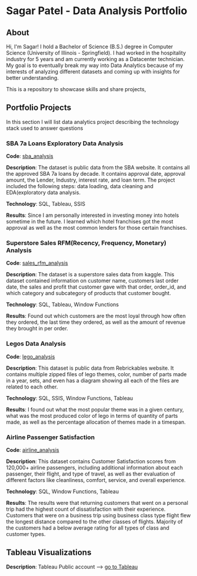 # Sagar Patel - Data Analysis Portfolio

## About

Hi, I'm Sagar! I hold a Bachelor of Science (B.S.) degree in Computer Science (University of Illinois - Springfield). I had worked in the hospitality industry for 5 years and am currently working as a Datacenter technician. My goal is to eventually break my way into Data Analytics because of my interests of analyzing different datasets and coming up with insights for better understanding.

This is a repository to showcase skills and share projects,

## Portfolio Projects

 In this section I will list data analytics project describing the technology stack used to answer questions
 
### SBA 7a Loans Exploratory Data Analysis
**Code**: [sba_analysis](https://github.com/Sagar4patel/analytics_portfolio/blob/main/sba_analysis.sql)

**Description**: The dataset is public data from the SBA website. It contains all the approved SBA 7a loans by decade. It contains approval date, approval amount, the Lender, Industry, interest rate, and loan term. The project included the following steps: data loading, data cleaning and EDA(exploratory data analysis. 

**Technology**: SQL, Tableau, SSIS

**Results**: Since I am personally interested in investing money into hotels sometime in the future. I learned which hotel franchises got the most approval as well as the most common lenders for those certain franchises.

### Superstore Sales RFM(Recency, Frequency, Monetary) Analysis
**Code**: [sales_rfm_analysis](https://github.com/Sagar4patel/analytics_portfolio/blob/main/sales_rfm_analysis.sql)

**Description**: The dataset is a superstore sales data from kaggle. This dataset contained information on customer name, customers last order date, the sales and profit that customer gave with that order, order_id, and which category and subcategory of products that customer bought.

**Technology**: SQL, Tableau, Window Functions

**Results**: Found out which customers are the most loyal through how often they ordered, the last time they ordered, as well as the amount of revenue they brought in per order.

### Legos Data Analysis
**Code**: [lego_analysis](https://github.com/Sagar4patel/analytics_portfolio/blob/main/lego_data_analysis.sql)

**Description**: This dataset is public data from Rebrickables website. It contains multiple zipped files of lego themes, color, number of parts made in a year, sets, and even has a diagram showing all each of the files are related to each other.

**Technology**: SQL, SSIS, Window Functions, Tableau

**Results**: I found out what the most popular theme was in a given century, what was the most produced color of lego in terms of quantity of parts made, as well as the percentage allocation of themes made in a timespan.

### Airline Passenger Satisfaction
**Code**: [airline_analysis](https://github.com/Sagar4patel/analytics_portfolio/blob/main/airline_analysis.sql)

**Description**: This dataset contains Customer Satisfaction scores from 120,000+ airline passengers, including additional information about each passenger, their flight, and type of travel, as well as ther evaluation of different factors like cleanliness, comfort, service, and overall experience.

**Technology**: SQL, Window Functions, Tableau

**Results**: The results were that returning customers that went on a personal trip had the highest count of dissatisfaction with their experience. Customers that were on a business trip using business class type flight flew the longest distance compared to the other classes of flights. Majority of the customers had a below average rating for all types of class and customer types. 

## Tableau Visualizations
**Description**: Tableau Public account --> [go to Tableau](https://public.tableau.com/app/profile/sagar.patel5633#!/?newProfile=&activeTab=0)



